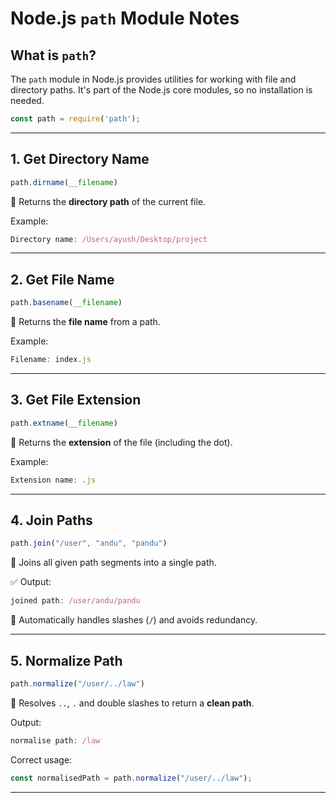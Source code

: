 #  Node.js `path` Module Notes

## What is `path`?

The `path` module in Node.js provides utilities for working with file and directory paths. It's part of the Node.js core modules, so no installation is needed.

```js
const path = require('path');
````

---

##  1. Get Directory Name

```js
path.dirname(__filename)
```

🔹 Returns the **directory path** of the current file.

Example:

```js
Directory name: /Users/ayush/Desktop/project
```

---

##  2. Get File Name

```js
path.basename(__filename)
```

🔹 Returns the **file name** from a path.

 Example:

```js
Filename: index.js
```

---

##  3. Get File Extension

```js
path.extname(__filename)
```

🔹 Returns the **extension** of the file (including the dot).

 Example:

```js
Extension name: .js
```

---

##  4. Join Paths

```js
path.join("/user", "andu", "pandu")
```

🔹 Joins all given path segments into a single path.

✅ Output:

```js
joined path: /user/andu/pandu
```

🧠 Automatically handles slashes (`/`) and avoids redundancy.

---

##  5. Normalize Path

```js
path.normalize("/user/../law")
```

🔹 Resolves `..`, `.` and double slashes to return a **clean path**.

 Output:

```js
normalise path: /law
```

Correct usage:

```js
const normalisedPath = path.normalize("/user/../law");
```

---

